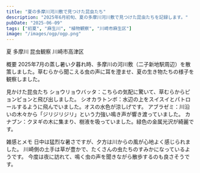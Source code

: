 ```yaml
---
title: "夏の多摩川河川敷で見つけた昆虫たち"
description: "2025年6月初旬、夏の多摩川河川敷で見つけた昆虫たちを記録します。"
pubDate: "2025-06-09"
tags: ["初夏", "麻生川", "植物観察", "川崎市麻生区"]
image: "/images/ogp/ogp.png"
---
```



夏
多摩川
昆虫観察
川崎市高津区

概要
2025年7月の蒸し暑い夕暮れ時、多摩川の河川敷（二子新地駅周辺）を散策しました。草むらから聞こえる虫の声に耳を澄ませ、夏の生き物たちの様子を観察しました。

見かけた昆虫たち
ショウリョウバッタ：こちらの気配に驚いて、草むらからピョンピョンと飛び出しました。
シオカラトンボ：水辺の上をスイスイとパトロールするように飛んでいました。オスの水色が涼しげです。
アブラゼミ：川沿いの木々から「ジリジリジリ」という力強い鳴き声が響き渡っていました。
カナブン：クヌギの木に集まり、樹液を吸っていました。緑色の金属光沢が綺麗です。

雑感とメモ
日中は猛烈な暑さですが、夕方は川からの風が心地よく感じられました。
川崎側の土手は草が豊かで、たくさんの虫たちのすみかになっているようです。
今度は夜に訪れて、鳴く虫の声を聞きながら散歩するのも良さそうです。